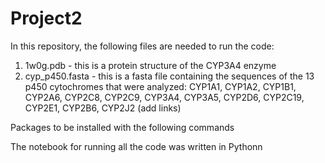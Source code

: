 # Project2

In this repository, the following files are needed to run the code:
1) 1w0g.pdb - this is a protein structure of the CYP3A4 enzyme
2) cyp_p450.fasta - this is a fasta file containing the sequences of the 13 p450 cytochromes that were analyzed: CYP1A1, CYP1A2, CYP1B1, CYP2A6, CYP2C8, CYP2C9, CYP3A4, CYP3A5, CYP2D6, CYP2C19, CYP2E1, CYP2B6, CYP2J2
(add links)


Packages to be installed with the following commands

The notebook for running all the code was written in Pythonn
